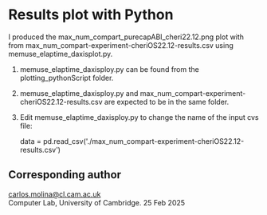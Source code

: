 # Results plot with Python 

I produced the max_num_compart_purecapABI_cheri22.12.png plot
with from max_num_compart-experiment-cheriOS22.12-results.csv 
using memuse_elaptime_daxisplot.py.

1. memuse_elaptime_daxisploy.py can be found from the plotting_pythonScript
   folder.

1. memuse_elaptime_daxisploy.py and max_num_compart-experiment-cheriOS22.12-results.csv
    are expected to be in the same folder.

1. Edit memuse_elaptime_daxisploy.py to change the name of the
   input cvs file: 

   data = pd.read_csv('./max_num_compart-experiment-cheriOS22.12-results.csv')



## Corresponding author  
carlos.molina@cl.cam.ac.uk   
Computer Lab, University of Cambridge. 
25 Feb 2025 
